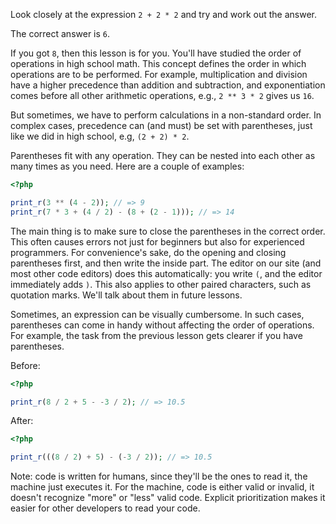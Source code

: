 Look closely at the expression `2 + 2 * 2` and try and work out the answer.

The correct answer is `6`.

If you got `8`, then this lesson is for you. You'll have studied the order of operations in high school math. This concept defines the order in which operations are to be performed. For example, multiplication and division have a higher precedence than addition and subtraction, and exponentiation comes before all other arithmetic operations, e.g., `2 ** 3 * 2` gives us `16`.

But sometimes, we have to perform calculations in a non-standard order. In complex cases, precedence can (and must) be set with parentheses, just like we did in high school, e.g, `(2 + 2) * 2`.

Parentheses fit with any operation. They can be nested into each other as many times as you need. Here are a couple of examples:

  ```php
  <?php

 print_r(3 ** (4 - 2)); // => 9
 print_r(7 * 3 + (4 / 2) - (8 + (2 - 1))); // => 14
  ```

The main thing is to make sure to close the parentheses in the correct order. This often causes errors not just for beginners but also for experienced programmers. For convenience's sake, do the opening and closing parentheses first, and then write the inside part. The editor on our site (and most other code editors) does this automatically: you write `(`, and the editor immediately adds `)`. This also applies to other paired characters, such as quotation marks. We'll talk about them in future lessons.

Sometimes, an expression can be visually cumbersome. In such cases, parentheses can come in handy without affecting the order of operations. For example, the task from the previous lesson gets clearer if you have parentheses.

Before:

```php
<?php

print_r(8 / 2 + 5 - -3 / 2); // => 10.5
```

After:

```php
<?php

print_r(((8 / 2) + 5) - (-3 / 2)); // => 10.5
```

Note: code is written for humans, since they'll be the ones to read it, the machine just executes it. For the machine, code is either valid or invalid, it doesn't recognize "more" or "less" valid code. Explicit prioritization makes it easier for other developers to read your code.

